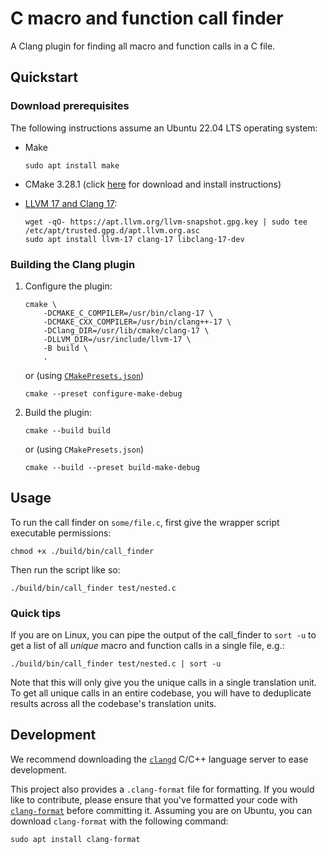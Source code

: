 # C macro and function call finder

A Clang plugin for finding all macro and function calls in a C file.

## Quickstart

### Download prerequisites

The following instructions assume an Ubuntu 22.04 LTS operating system:

- Make

  ```shell
  sudo apt install make
  ```

- CMake 3.28.1 (click [here](https://apt.kitware.com/) for download and install
  instructions)

- [LLVM 17 and Clang 17](https://apt.llvm.org/):

  ```shell
  wget -qO- https://apt.llvm.org/llvm-snapshot.gpg.key | sudo tee /etc/apt/trusted.gpg.d/apt.llvm.org.asc
  sudo apt install llvm-17 clang-17 libclang-17-dev
  ```

### Building the Clang plugin

1. Configure the plugin:

    ```shell
    cmake \
        -DCMAKE_C_COMPILER=/usr/bin/clang-17 \
        -DCMAKE_CXX_COMPILER=/usr/bin/clang++-17 \
        -DClang_DIR=/usr/lib/cmake/clang-17 \
        -DLLVM_DIR=/usr/include/llvm-17 \
        -B build \
        .
    ```

    or (using
    [`CMakePresets.json`](https://cmake.org/cmake/help/latest/manual/cmake-presets.7.html))

    ```shell
    cmake --preset configure-make-debug
    ```

1. Build the plugin:

    ```shell
    cmake --build build
    ```

    or (using `CMakePresets.json`)

    ```shell
    cmake --build --preset build-make-debug
    ```

## Usage

To run the call finder on `some/file.c`, first give the wrapper script
executable permissions:

```shell
chmod +x ./build/bin/call_finder
```

Then run the script like so:

```shell
./build/bin/call_finder test/nested.c
```

### Quick tips

If you are on Linux, you can pipe the output of the call_finder to `sort -u` to
get a list of all _unique_ macro and function calls in a single file, e.g.:

```shell
./build/bin/call_finder test/nested.c | sort -u
```

Note that this will only give you the unique calls in a single translation unit.
To get all unique calls in an entire codebase, you will have to deduplicate
results across all the codebase's translation units.

## Development

We recommend downloading the [`clangd`](https://clangd.llvm.org/installation)
C/C++ language server to ease development.

This project also provides a `.clang-format` file for formatting. If you would
like to contribute, please ensure that you've formatted your code with
[`clang-format`](https://clang.llvm.org/docs/ClangFormat.html) before committing
it. Assuming you are on Ubuntu, you can download `clang-format` with the
following command:

```shell
sudo apt install clang-format
```
